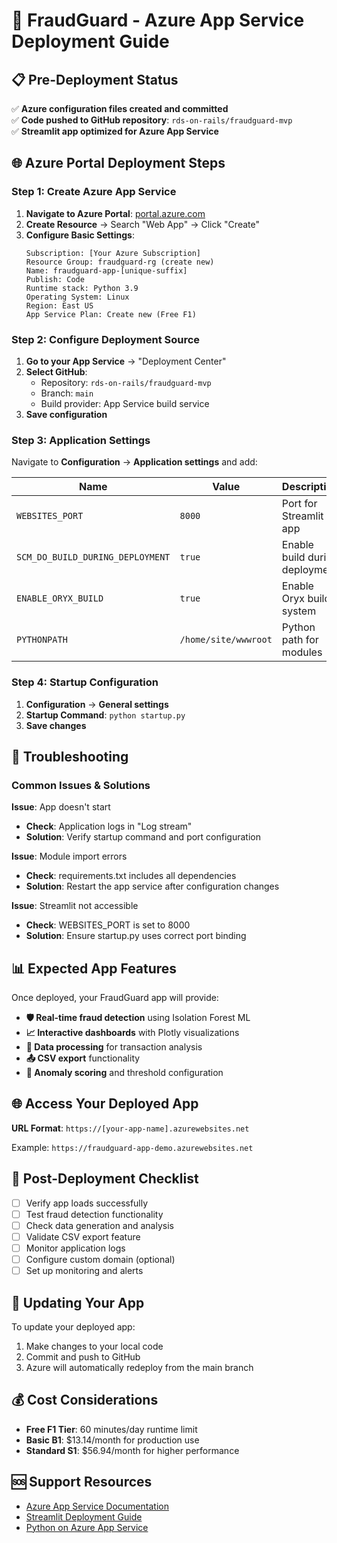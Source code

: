 # 🚀 FraudGuard - Azure App Service Deployment Guide

## 📋 Pre-Deployment Status
✅ **Azure configuration files created and committed**  
✅ **Code pushed to GitHub repository**: `rds-on-rails/fraudguard-mvp`  
✅ **Streamlit app optimized for Azure App Service**  

## 🌐 Azure Portal Deployment Steps

### Step 1: Create Azure App Service

1. **Navigate to Azure Portal**: [portal.azure.com](https://portal.azure.com)
2. **Create Resource** → Search "Web App" → Click "Create"
3. **Configure Basic Settings**:
   ```
   Subscription: [Your Azure Subscription]
   Resource Group: fraudguard-rg (create new)
   Name: fraudguard-app-[unique-suffix]
   Publish: Code
   Runtime stack: Python 3.9
   Operating System: Linux
   Region: East US
   App Service Plan: Create new (Free F1)
   ```

### Step 2: Configure Deployment Source

1. **Go to your App Service** → "Deployment Center"
2. **Select GitHub**:
   - Repository: `rds-on-rails/fraudguard-mvp`
   - Branch: `main`
   - Build provider: App Service build service
3. **Save configuration**

### Step 3: Application Settings

Navigate to **Configuration** → **Application settings** and add:

| Name | Value | Description |
|------|-------|-------------|
| `WEBSITES_PORT` | `8000` | Port for Streamlit app |
| `SCM_DO_BUILD_DURING_DEPLOYMENT` | `true` | Enable build during deployment |
| `ENABLE_ORYX_BUILD` | `true` | Enable Oryx build system |
| `PYTHONPATH` | `/home/site/wwwroot` | Python path for modules |

### Step 4: Startup Configuration

1. **Configuration** → **General settings**
2. **Startup Command**: `python startup.py`
3. **Save changes**

## 🔧 Troubleshooting

### Common Issues & Solutions

**Issue**: App doesn't start
- **Check**: Application logs in "Log stream"
- **Solution**: Verify startup command and port configuration

**Issue**: Module import errors
- **Check**: requirements.txt includes all dependencies
- **Solution**: Restart the app service after configuration changes

**Issue**: Streamlit not accessible
- **Check**: WEBSITES_PORT is set to 8000
- **Solution**: Ensure startup.py uses correct port binding

## 📊 Expected App Features

Once deployed, your FraudGuard app will provide:

- **🛡️ Real-time fraud detection** using Isolation Forest ML
- **📈 Interactive dashboards** with Plotly visualizations
- **💾 Data processing** for transaction analysis
- **📤 CSV export** functionality
- **🎯 Anomaly scoring** and threshold configuration

## 🌐 Access Your Deployed App

**URL Format**: `https://[your-app-name].azurewebsites.net`

Example: `https://fraudguard-app-demo.azurewebsites.net`

## 📝 Post-Deployment Checklist

- [ ] Verify app loads successfully
- [ ] Test fraud detection functionality
- [ ] Check data generation and analysis
- [ ] Validate CSV export feature
- [ ] Monitor application logs
- [ ] Configure custom domain (optional)
- [ ] Set up monitoring and alerts

## 🔄 Updating Your App

To update your deployed app:
1. Make changes to your local code
2. Commit and push to GitHub
3. Azure will automatically redeploy from the main branch

## 💰 Cost Considerations

- **Free F1 Tier**: 60 minutes/day runtime limit
- **Basic B1**: $13.14/month for production use
- **Standard S1**: $56.94/month for higher performance

## 🆘 Support Resources

- [Azure App Service Documentation](https://docs.microsoft.com/en-us/azure/app-service/)
- [Streamlit Deployment Guide](https://docs.streamlit.io/streamlit-cloud/get-started/deploy-an-app)
- [Python on Azure App Service](https://docs.microsoft.com/en-us/azure/app-service/configure-language-python)

